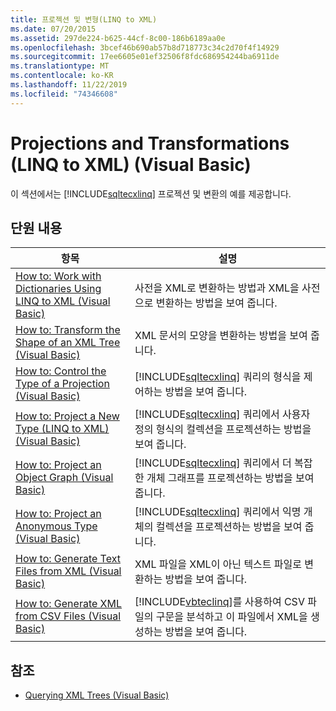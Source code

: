 ```yaml
---
title: 프로젝션 및 변형(LINQ to XML)
ms.date: 07/20/2015
ms.assetid: 297de224-b625-44cf-8c00-186b6189aa0e
ms.openlocfilehash: 3bcef46b690ab57b8d718773c34c2d70f4f14929
ms.sourcegitcommit: 17ee6605e01ef32506f8fdc686954244ba6911de
ms.translationtype: MT
ms.contentlocale: ko-KR
ms.lasthandoff: 11/22/2019
ms.locfileid: "74346608"
---
```

# <a name="projections-and-transformations-linq-to-xml-visual-basic"></a>Projections and Transformations (LINQ to XML) (Visual Basic)
이 섹션에서는 [!INCLUDE[sqltecxlinq](~/includes/sqltecxlinq-md.md)] 프로젝션 및 변환의 예를 제공합니다.  
  
## <a name="in-this-section"></a>단원 내용  
  
|항목|설명|  
|-----------|-----------------|  
|[How to: Work with Dictionaries Using LINQ to XML (Visual Basic)](../../../../visual-basic/programming-guide/concepts/linq/how-to-work-with-dictionaries-using-linq-to-xml.md)|사전을 XML로 변환하는 방법과 XML을 사전으로 변환하는 방법을 보여 줍니다.|  
|[How to: Transform the Shape of an XML Tree (Visual Basic)](../../../../visual-basic/programming-guide/concepts/linq/how-to-transform-the-shape-of-an-xml-tree.md)|XML 문서의 모양을 변환하는 방법을 보여 줍니다.|  
|[How to: Control the Type of a Projection (Visual Basic)](../../../../visual-basic/programming-guide/concepts/linq/how-to-control-the-type-of-a-projection.md)|[!INCLUDE[sqltecxlinq](~/includes/sqltecxlinq-md.md)] 쿼리의 형식을 제어하는 방법을 보여 줍니다.|  
|[How to: Project a New Type (LINQ to XML) (Visual Basic)](../../../../visual-basic/programming-guide/concepts/linq/how-to-project-a-new-type-linq-to-xml.md)|[!INCLUDE[sqltecxlinq](~/includes/sqltecxlinq-md.md)] 쿼리에서 사용자 정의 형식의 컬렉션을 프로젝션하는 방법을 보여 줍니다.|  
|[How to: Project an Object Graph (Visual Basic)](../../../../visual-basic/programming-guide/concepts/linq/how-to-project-an-object-graph.md)|[!INCLUDE[sqltecxlinq](~/includes/sqltecxlinq-md.md)] 쿼리에서 더 복잡한 개체 그래프를 프로젝션하는 방법을 보여 줍니다.|  
|[How to: Project an Anonymous Type (Visual Basic)](../../../../visual-basic/programming-guide/concepts/linq/how-to-project-an-anonymous-type.md)|[!INCLUDE[sqltecxlinq](~/includes/sqltecxlinq-md.md)] 쿼리에서 익명 개체의 컬렉션을 프로젝션하는 방법을 보여 줍니다.|  
|[How to: Generate Text Files from XML (Visual Basic)](../../../../visual-basic/programming-guide/concepts/linq/how-to-generate-text-files-from-xml.md)|XML 파일을 XML이 아닌 텍스트 파일로 변환하는 방법을 보여 줍니다.|  
|[How to: Generate XML from CSV Files (Visual Basic)](../../../../visual-basic/programming-guide/concepts/linq/how-to-generate-xml-from-csv-files.md)|[!INCLUDE[vbteclinq](~/includes/vbteclinq-md.md)]를 사용하여 CSV 파일의 구문을 분석하고 이 파일에서 XML을 생성하는 방법을 보여 줍니다.|  
  
## <a name="see-also"></a>참조

- [Querying XML Trees (Visual Basic)](../../../../visual-basic/programming-guide/concepts/linq/querying-xml-trees.md)
